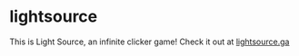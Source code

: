 # lightsource
This is Light Source, an infinite clicker game! Check it out at [lightsource.ga](http://lightsource.ga)
